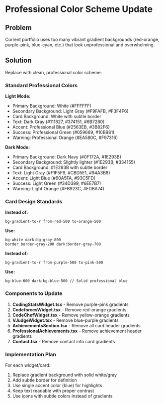 # Professional Color Scheme Update

## Problem
Current portfolio uses too many vibrant gradient backgrounds (red-orange, purple-pink, blue-cyan, etc.) that look unprofessional and overwhelming.

## Solution
Replace with clean, professional color scheme:

### Standard Professional Colors

**Light Mode:**
- Primary Background: White (#FFFFFF)
- Secondary Background: Light Gray (#F9FAFB, #F3F4F6)
- Card Background: White with subtle border
- Text: Dark Gray (#111827, #374151, #6B7280)
- Accent: Professional Blue (#2563EB, #3B82F6)
- Success: Professional Green (#059669, #10B981)
- Warning: Professional Orange (#EA580C, #F97316)

**Dark Mode:**
- Primary Background: Dark Navy (#0F172A, #1E293B)
- Secondary Background: Slightly lighter (#1E293B, #334155)
- Card Background: #1E293B with subtle border
- Text: Light Gray (#F1F5F9, #CBD5E1, #94A3B8)
- Accent: Light Blue (#60A5FA, #93C5FD)
- Success: Light Green (#34D399, #6EE7B7)
- Warning: Light Orange (#FB923C, #FDBA74)

### Card Design Standards

**Instead of:**
```tsx
bg-gradient-to-r from-red-500 to-orange-500
```

**Use:**
```tsx
bg-white dark:bg-gray-800 
border border-gray-200 dark:border-gray-700
```

**Instead of:**
```tsx
bg-gradient-to-r from-purple-500 to-pink-500
```

**Use:**
```tsx
bg-blue-600 dark:bg-blue-500 // Solid professional blue
```

### Components to Update

1. **CodingStatsWidget.tsx** - Remove purple-pink gradients
2. **CodeforcesWidget.tsx** - Remove red-orange gradients  
3. **CodeChefWidget.tsx** - Remove yellow-orange gradients
4. **VJudgeWidget.tsx** - Remove blue-purple gradients
5. **AchievementsSection.tsx** - Remove all card header gradients
6. **ProfessionalAchievements.tsx** - Remove achievement header gradients
7. **Contact.tsx** - Remove contact info card gradients

### Implementation Plan

For each widget/card:
1. Replace gradient background with solid white/gray
2. Add subtle border for definition
3. Use single accent color (blue) for highlights
4. Keep text readable with proper contrast
5. Use icons with subtle colors instead of gradients

